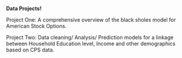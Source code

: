 **Data Projects!**

Project One: A comprehensive overview of the black sholes model for American Stock Options.

Project Two: Data cleaning/ Analysis/ Prediction models for a linkage between Household Education level, Income and other demographics based on CPS data.
